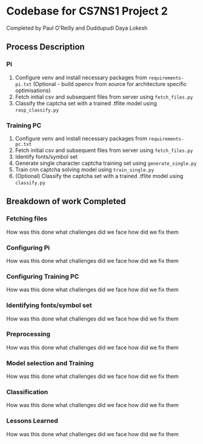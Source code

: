 # Codebase for CS7NS1 Project 2
Completed by Paul O'Reilly and Duddupudi Daya Lokesh

## Process Description
### Pi
1. Configure venv and install necessary packages from `requirements-pi.txt` (Optional - build opencv from source for architecture specific optimisations)
2. Fetch initial csv and subsequent files from server using `fetch_files.py`
3. Classify the captcha set with a trained .tflite model using `rasp_classify.py`

### Training PC
1. Configure venv and install necessary packages from `requirements-pc.txt`
2. Fetch initial csv and subsequent files from server using `fetch_files.py`
3. Identify fonts/symbol set
4. Generate single character captcha training set using `generate_single.py`
5. Train cnn captcha solving model using `train_single.py`
6. (Optional) Classify the captcha set with a trained .tflite model using `classify.py`

## Breakdown of work Completed
### Fetching files
How was this done what challenges did we face how did we fix them
### Configuring Pi
How was this done what challenges did we face how did we fix them
### Configuring Training PC
How was this done what challenges did we face how did we fix them
### Identifying fonts/symbol set
How was this done what challenges did we face how did we fix them
### Preprocessing
How was this done what challenges did we face how did we fix them
### Model selection and Training
How was this done what challenges did we face how did we fix them
### Classification
How was this done what challenges did we face how did we fix them
### Lessons Learned
How was this done what challenges did we face how did we fix them